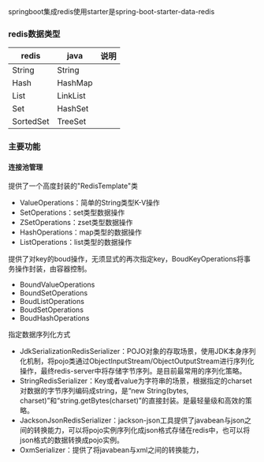 springboot集成redis使用starter是spring-boot-starter-data-redis



### redis数据类型

| redis     | java     | 说明 |
| --------- | -------- | ---- |
| String    | String   |      |
| Hash      | HashMap  |      |
| List      | LinkList |      |
| Set       | HashSet  |      |
| SortedSet | TreeSet  |      |







### 主要功能

#### 连接池管理

提供了一个高度封装的"RedisTemplate"类

* ValueOperations：简单的String类型K-V操作
* SetOperations：set类型数据操作
* ZSetOperations：zset类型数据操作
* HashOperations：map类型的数据操作
* ListOperations：list类型的数据操作

提供了对key的boud操作，无须显式的再次指定key，BoudKeyOperations将事务操作封装，由容器控制。

* BoundValueOperations
* BoundSetOperations
* BoudListOperations
* BoudSetOperations
* BoudHashOperations

指定数据序列化方式

* JdkSerializationRedisSerializer：POJO对象的存取场景，使用JDK本身序列化机制，将pojo类通过ObjectInputStream/ObjectOutputStream进行序列化操作，最终redis-server中将存储字节序列。是目前最常用的序列化策略。
* StringRedisSerializer：Key或者value为字符串的场景，根据指定的charset对数据的字节序列编码成string，是“new String(bytes, charset)”和“string.getBytes(charset)”的直接封装。是最轻量级和高效的策略。
* JacksonJsonRedisSerializer：jackson-json工具提供了javabean与json之间的转换能力，可以将pojo实例序列化成json格式存储在redis中，也可以将json格式的数据转换成pojo实例。
* OxmSerializer：提供了将javabean与xml之间的转换能力，